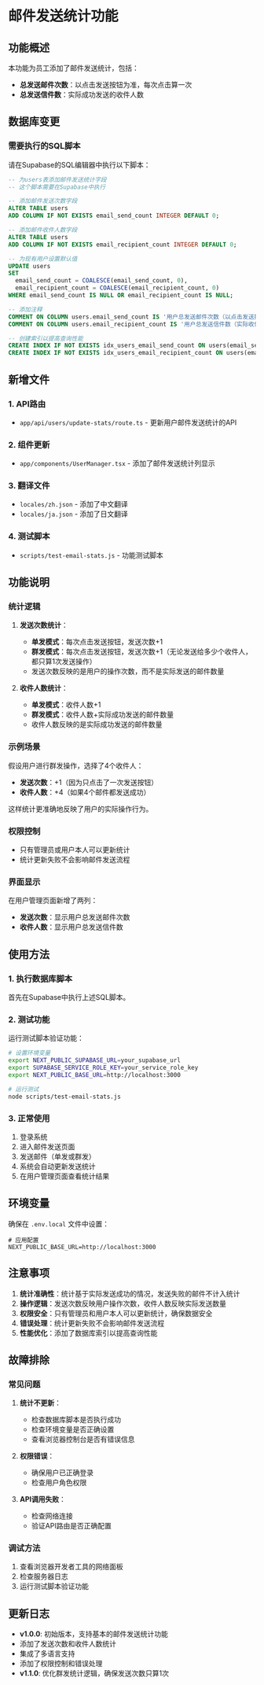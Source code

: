 # 邮件发送统计功能

## 功能概述

本功能为员工添加了邮件发送统计，包括：
- **总发送邮件次数**：以点击发送按钮为准，每次点击算一次
- **总发送信件数**：实际成功发送的收件人数

## 数据库变更

### 需要执行的SQL脚本

请在Supabase的SQL编辑器中执行以下脚本：

```sql
-- 为users表添加邮件发送统计字段
-- 这个脚本需要在Supabase中执行

-- 添加邮件发送次数字段
ALTER TABLE users 
ADD COLUMN IF NOT EXISTS email_send_count INTEGER DEFAULT 0;

-- 添加邮件收件人数字段
ALTER TABLE users 
ADD COLUMN IF NOT EXISTS email_recipient_count INTEGER DEFAULT 0;

-- 为现有用户设置默认值
UPDATE users 
SET 
  email_send_count = COALESCE(email_send_count, 0),
  email_recipient_count = COALESCE(email_recipient_count, 0)
WHERE email_send_count IS NULL OR email_recipient_count IS NULL;

-- 添加注释
COMMENT ON COLUMN users.email_send_count IS '用户总发送邮件次数（以点击发送按钮为准）';
COMMENT ON COLUMN users.email_recipient_count IS '用户总发送信件数（实际收件人数）';

-- 创建索引以提高查询性能
CREATE INDEX IF NOT EXISTS idx_users_email_send_count ON users(email_send_count);
CREATE INDEX IF NOT EXISTS idx_users_email_recipient_count ON users(email_recipient_count);
```

## 新增文件

### 1. API路由
- `app/api/users/update-stats/route.ts` - 更新用户邮件发送统计的API

### 2. 组件更新
- `app/components/UserManager.tsx` - 添加了邮件发送统计列显示

### 3. 翻译文件
- `locales/zh.json` - 添加了中文翻译
- `locales/ja.json` - 添加了日文翻译

### 4. 测试脚本
- `scripts/test-email-stats.js` - 功能测试脚本

## 功能说明

### 统计逻辑

1. **发送次数统计**：
   - **单发模式**：每次点击发送按钮，发送次数+1
   - **群发模式**：每次点击发送按钮，发送次数+1（无论发送给多少个收件人，都只算1次发送操作）
   - 发送次数反映的是用户的操作次数，而不是实际发送的邮件数量

2. **收件人数统计**：
   - **单发模式**：收件人数+1
   - **群发模式**：收件人数+实际成功发送的邮件数量
   - 收件人数反映的是实际成功发送的邮件数量

### 示例场景

假设用户进行群发操作，选择了4个收件人：

- **发送次数**：+1（因为只点击了一次发送按钮）
- **收件人数**：+4（如果4个邮件都发送成功）

这样统计更准确地反映了用户的实际操作行为。

### 权限控制

- 只有管理员或用户本人可以更新统计
- 统计更新失败不会影响邮件发送流程

### 界面显示

在用户管理页面新增了两列：
- **发送次数**：显示用户总发送邮件次数
- **收件人数**：显示用户总发送信件数

## 使用方法

### 1. 执行数据库脚本

首先在Supabase中执行上述SQL脚本。

### 2. 测试功能

运行测试脚本验证功能：

```bash
# 设置环境变量
export NEXT_PUBLIC_SUPABASE_URL=your_supabase_url
export SUPABASE_SERVICE_ROLE_KEY=your_service_role_key
export NEXT_PUBLIC_BASE_URL=http://localhost:3000

# 运行测试
node scripts/test-email-stats.js
```

### 3. 正常使用

1. 登录系统
2. 进入邮件发送页面
3. 发送邮件（单发或群发）
4. 系统会自动更新发送统计
5. 在用户管理页面查看统计结果

## 环境变量

确保在 `.env.local` 文件中设置：

```env
# 应用配置
NEXT_PUBLIC_BASE_URL=http://localhost:3000
```

## 注意事项

1. **统计准确性**：统计基于实际发送成功的情况，发送失败的邮件不计入统计
2. **操作逻辑**：发送次数反映用户操作次数，收件人数反映实际发送数量
3. **权限安全**：只有管理员和用户本人可以更新统计，确保数据安全
4. **错误处理**：统计更新失败不会影响邮件发送流程
5. **性能优化**：添加了数据库索引以提高查询性能

## 故障排除

### 常见问题

1. **统计不更新**：
   - 检查数据库脚本是否执行成功
   - 检查环境变量是否正确设置
   - 查看浏览器控制台是否有错误信息

2. **权限错误**：
   - 确保用户已正确登录
   - 检查用户角色权限

3. **API调用失败**：
   - 检查网络连接
   - 验证API路由是否正确配置

### 调试方法

1. 查看浏览器开发者工具的网络面板
2. 检查服务器日志
3. 运行测试脚本验证功能

## 更新日志

- **v1.0.0**: 初始版本，支持基本的邮件发送统计功能
- 添加了发送次数和收件人数统计
- 集成了多语言支持
- 添加了权限控制和错误处理
- **v1.1.0**: 优化群发统计逻辑，确保发送次数只算1次 